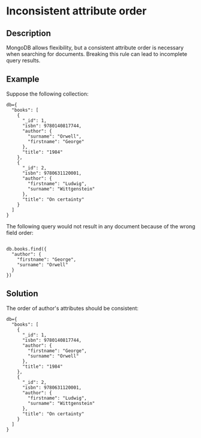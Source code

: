 # Inconsistent attribute order

## Description

<p>MongoDB allows flexibility, but a consistent attribute order is necessary when searching for documents. Breaking this rule can lead to incomplete query results.</p>

## Example

<p>Suppose the following collection:</p>
<pre><code>db={
  "books": [
    {
      "_id": 1,
      "isbn": 9780140817744,
      "author": {
        "surname": "Orwell",
        "firstname": "George"
      },
      "title": "1984" 
    },
    {
      "_id": 2,
      "isbn": 9780631120001,
      "author": {
        "firstname": "Ludwig",
        "surname": "Wittgenstein"
      },
      "title": "On certainty"
    }
  ]
}</code></pre>

<p>The following query would not result in any document because of the wrong field order:</p>
<pre><code>
db.books.find({
  "author": {
    "firstname": "George",
    "surname": "Orwell"
  }
})</code></pre>


## Solution

The order of author's attributes should be consistent:

<pre><code>db={
  "books": [
    {
      "_id": 1,
      "isbn": 9780140817744,
      "author": {
        "firstname": "George",
        "surname": "Orwell"
      },
      "title": "1984"
    },
    {
      "_id": 2,
      "isbn": 9780631120001,
      "author": {
        "firstname": "Ludwig",
        "surname": "Wittgenstein"
      },
      "title": "On certainty"
    } 
  ]
}</code></pre>